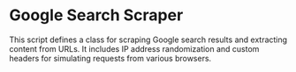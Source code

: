 # Google Search Scraper

This script defines a class for scraping Google search results and extracting content from URLs. It includes IP address randomization and custom headers for simulating requests from various browsers.

